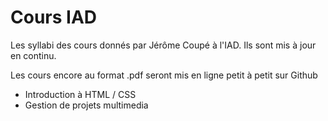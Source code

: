 # Cours IAD

Les syllabi des cours donnés par Jérôme Coupé à l'IAD. Ils sont mis à jour en continu.

Les cours encore au format .pdf seront mis en ligne petit à petit sur Github

- Introduction à HTML / CSS
- Gestion de projets multimedia